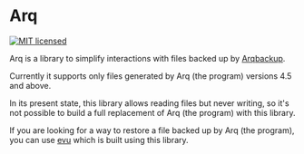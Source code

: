 # Arq

[![MIT licensed](https://img.shields.io/badge/license-MIT-blue.svg)](https://github.com/nlopes/arq/blob/master/LICENSE)

Arq is a library to simplify interactions with files backed up by
[Arqbackup](https://www.arqbackup.com/).

Currently it supports only files generated by Arq (the program) versions 4.5 and above.

In its present state, this library allows reading files but never writing, so it's not
possible to build a full replacement of Arq (the program) with this library.

If you are looking for a way to restore a file backed up by Arq (the program), you can use
[evu](https://github.com/nlopes/evu) which is built using this library.
